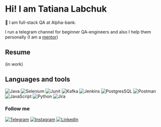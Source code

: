 # Hi! I am Tatiana Labchuk
👋 I am full-stack QA at Alpha-bank.

I run a telegram channel for beginner QA-engineers and also I help them personally (I am a <a href ="https://getmentor.dev/mentor/tatiana-labchuk-929"> mentor</a>)

## Resume
(in work)

## Languages and tools
![Java](https://img.shields.io/badge/-Java-090909?style=flat-square&logo=java)
![Selenium](https://img.shields.io/badge/-Selenium-090909?style=flat-square&logo=selenium)
![Junit](https://img.shields.io/badge/-Junit-090909?style=style=flat-square&logo=junit5)
![Kafka](https://img.shields.io/badge/-Kafka-090909?style=style=flat-square&logo=apachekafka&logoColor=red)
![Jenkins](https://img.shields.io/badge/-Jenkins-090909?style=style=flat-square&logo=jenkins)
![PostgresSQL](https://img.shields.io/badge/-PostgresSQL-090909?style=style=flat-square&logo=postgresql&logoColor=blue)
![Postman](https://img.shields.io/badge/-Postman-090909?style=style=flat-square&logo=postman)
![JavaScript](https://img.shields.io/badge/-JavaScript-090909?style=flat-square&logo=JavaScript)
![Python](https://img.shields.io/badge/-Python-090909?style=flat-square&logo=python)
![Jira](https://img.shields.io/badge/-Jira-090909?style=flat-square&logo=jira)


### Follow me
[![Telegram](https://img.shields.io/badge/-Telegram-090909?style=for-the-badge&logo=telegram&logoColor=27A0D9)](https://t.me/lilovaya_korova)
[![Instagram](https://img.shields.io/badge/-Instagram-090909?style=for-the-badge&logo=instagram&logoColor=B4068E)](https://www.instagram.com/lilovaya_korova)
[![LinkedIn](https://img.shields.io/badge/-LinkedIn-090909?style=for-the-badge&logo=linkedin&logoColor=007BB6)](https://www.linkedin.com/in/tlabchuk/)
